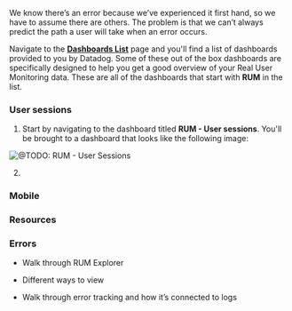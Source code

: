 We know there’s an error because we’ve experienced it first hand, so we have to assume there are others. The problem is that we can’t always predict the path a user will take when an error occurs.

Navigate to the <a href="https://app.datadoghq.com/dashboard/lists" target="_datadog">**Dashboards List**</a> page and you'll find a list of dashboards provided to you by Datadog. Some of these out of the box dashboards are specifically designed to help you get a good overview of your Real User Monitoring data. These are all of the dashboards that start with **RUM** in the list. 

### User sessions

1. Start by navigating to the dashboard titled **RUM - User sessions**. You'll be brought to a dashboard that looks like the following image:

  ![@TODO: RUM - User Sessions]()

2. 

### Mobile

### Resources

### Errors

- Walk through RUM Explorer

- Different ways to view

- Walk through error tracking and how it’s connected to logs
